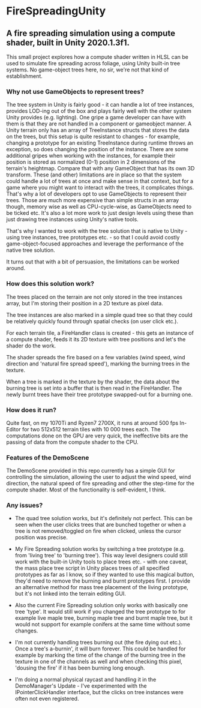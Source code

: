 # FireSpreadingUnity



## A fire spreading simulation using a compute shader, built in Unity 2020.1.3f1.

This small project explores how a compute shader written in HLSL can be used to simulate fire spreading across foliage, using Unity built-in tree systems. No game-object trees here, no sir, we're not that kind of establishment.

### Why not use GameObjects to represent trees?

The tree system in Unity is fairly good - it can handle a lot of tree instances, provides LOD-ing out of the box and plays fairly well with the other system Unity provides (e.g. lighting). One gripe a game developer can have with them is that they are not handled in a component or gameobject manner. A Unity terrain only has an array of TreeInstance structs that stores the data on the trees, but this setup is quite resistant to changes - for example, changing a prototype for an existing TreeInstance during runtime throws an exception, so does changing the position of the instance. There are some additional gripes when working with the instances, for example their position is stored as normalized (0-1) position in 2 dimensions of the terrain's heightmap. Compare that with any GameObject that has its own 3D transform. These (and other) limitations are in place so that the system could handle a lot of trees at once and make sense in that context, but for a game where you might want to interact with the trees, it complicates things. That's why a lot of developers opt to use GameObjects to represent their trees. Those are much more expensive than simple structs in an array though, memory wise as well as CPU-cycle-wise, as GameObjects need to be ticked etc. It's also a lot more work to just design levels using these than just drawing tree instances using Unity's native tools.

That's why I wanted to work with the tree solution that is native to Unity - using tree instances, tree prototypes etc. - so that I could avoid costly game-object-focused approaches and leverage the performance of the native tree solution.

It turns out that with a bit of persuasion, the limitations can be worked around.

### How does this solution work?

The trees placed on the terrain are not only stored in the tree instances array, but I'm storing their position in a 2D texture as pixel data.

The tree instances are also marked in a simple quad tree so that they could be relatively quickly found through spatial checks (on user click etc.).

For each terrain tile, a FireHandler class is created - this gets an instance of a compute shader, feeds it its 2D texture with tree positions and let's the shader do the work.

The shader spreads the fire based on a few variables (wind speed, wind direction and 'natural fire spread speed'), marking the burning trees in the texture.

When a tree is marked in the texture by the shader, the data about the burning tree is set into a buffer that is then read in the FireHandler. The newly burnt trees have their tree prototype swapped-out for a burning one.

### How does it run?

Quite fast, on my 1070Ti and Ryzen7 2700X, it runs at around 500 fps In-Editor for two 512x512 terrain tiles with 10 000 trees each. The computations done on the GPU are very quick, the ineffective bits are the passing of data from the compute shader to the CPU.

### Features of the DemoScene

The DemoScene provided in this repo currently has a simple GUI for controlling the simulation, allowing the user to adjust the wind speed, wind direction, the natural speed of fire spreading and other the step-time for the compute shader. Most of the functionality is self-evident, I think.

### Any issues?

- The quad tree solution works, but it's definitely not perfect. This can be seen when the user clicks trees that are bunched together or when a tree is not removed/toggled on fire when clicked, unless the cursor position was precise.
- My Fire Spreading solution works by switching a tree prototype (e.g. from 'living tree' to 'burning tree'). This way level designers could still work with the built-in Unity tools to place trees etc. - with one caveat, the mass place tree script in Unity places trees of all specified prototypes as far as I know, so if they wanted to use this magical button, they'd need to remove the burning and burnt prototypes first. I provide an alternative method for mass tree placement of the living prototype, but it's not linked into the terrain editing GUI.

- Also the current Fire Spreading solution only works with basically one tree 'type'. It would still work if you changed the tree prototype to for example live maple tree, burning maple tree and burnt maple tree, but it would not support for example conifers at the same time without some changes.
- I'm not currently handling trees burning out (the fire dying out etc.). Once a tree's a-burnin', it will burn forever. This could be handled for example by marking the time of the change of the burning tree in the texture in one of the channels as well and when checking this pixel, 'dousing the fire' if it has been burning long enough.
- I'm doing a normal physical raycast and handling it in the DemoManager's Update - I've experimented with the IPointerClickHandler interface, but the clicks on tree instances were often not even registered.

